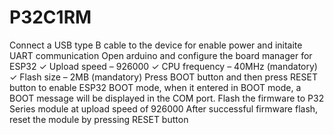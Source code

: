 # P32C1RM
Connect a USB type B cable to the device for enable power and initaite UART communication
Open arduino and configure the board manager for ESP32
✓ Upload speed – 926000
✓ CPU frequency – 40MHz (mandatory)
✓ Flash size – 2MB (mandatory)
Press BOOT button and then press RESET button to enable ESP32 BOOT mode, when it entered in BOOT mode, a BOOT message will be displayed in the COM port.
Flash the firmware to P32 Series module at upload speed of 926000
After successful firmware flash, reset the module by pressing RESET button
